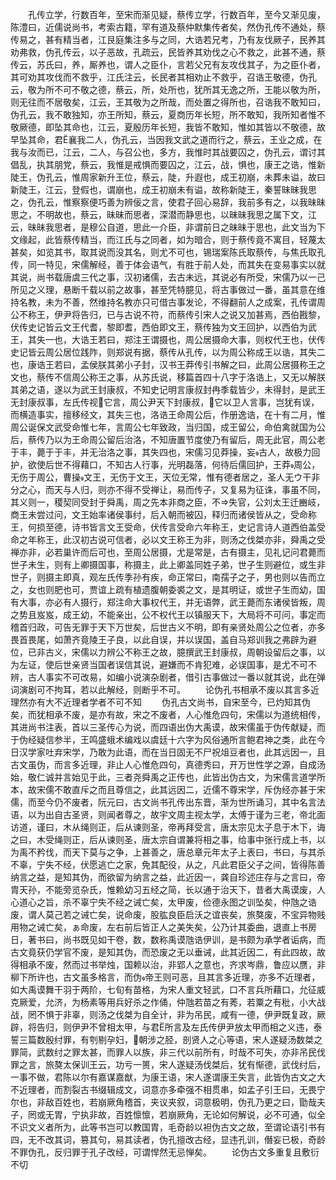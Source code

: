 <!-- { "loadSidebar": true } -->
　　孔传立学，行数百年，至宋而渐见疑，蔡传立学，行数百年，至今又渐见废，陈澧曰，近儒说尚书，考索古籍，罕有道及蔡仲默集传者矣，然伪孔传不通处，蔡传易之，甚有精当者，江艮庭集注多与之同，大诰若兄考，乃有友伐厥子，民养其劝弗救，伪孔传云，以子恶故，孔疏云，民皆养其劝伐之心不救之，此甚不通，蔡传云，苏氏曰，养，厮养也，谓人之臣仆，言若父兄有友攻伐其子，为之臣仆者，其可劝其攻伐而不救乎，江氏注云，长民者其相劝止不救乎，召诰王敬德，伪孔云，敬为所不可不敬之德，蔡云，所，处所也，犹所其无逸之所，王能以敬为所，则无往而不居敬矣，江云，王其敬为之所哉，而处置之得所也，召诰我不敢知曰，伪孔云，我不敢独知，亦王所知，蔡云，夏商历年长短，所不敢知，我所知者惟不敬厥德，即坠其命也，江云，夏殷历年长短，我皆不敢知，惟如其皆以不敬德，故早坠其命，君襄我二人，伪孔云，当因我文武之道而行之，蔡云，王业之成，在我与汝而已，江云，二人，与召公也，多方，我惟时其战要囚之，伪孔云，谓讨其倡乱，执其朋党，蔡云，我惟是戒惧而要囚之，江云，战，惧也，康王之诰，惟新陡王，伪孔云，惟周家新升王位，蔡云，陡，升遐也，成王初崩，未葬未谥，故曰新陡王，江云，登假也，谓崩也，成王初崩未有谥，故称新陡王，秦誓昧昧我思之，伪孔云，惟察察便巧善为辨佞之言，使君子回心易辞，我前多有之，以我昧昧思之，不明故也，蔡云，昧昧而思者，深潜而静思也，以昧昧我思之属下文，江云，昧昧我思者，是穆公自道，思此一介臣，非谓前日之昧昧于思也，此文当为下文缘起，此皆蔡传精当，而江氏与之同者，如为暗合，则于蔡传竟不寓目，轻蔑太甚矣，如览其书，取其说而没其名，则尤不可也，锡瑞案陈氏取蔡传，与焦氏取孔传，同一特见，宋儒解经，善于体会语气，有胜于前人处，而其失在变易事实以就其说，尚书载唐虞三代之事，汉初诸儒，去古未远，其说必有所受，宋儒乃以一己所见之义理，悬断千载以前之故事，甚至凭特臆见，将古事做过一番，虽其意在维持名教，未为不善，然维持名教亦只可借古事发论，不得翻前人之成案，孔传谓周公不称王，伊尹将告归，已与古说不符，而蔡传引宋人之说又加甚焉，西伯戡黎，伏传史记皆云文王代耆，黎即耆，西伯即文王，蔡传独为文王回护，以西伯为武王，其失一也，大诰王若曰，郑注王谓摄也，周公居摄命大事，则权代王也，伏传史记皆云周公居位践阼，则郑说有据，蔡传从孔传，以为周公称成王以诰，其失二也，康诰王若曰，孟侯朕其弟小子封，汉书王莽传引书解之曰，此周公居摄称王之文也，蔡传不信周公称王之事，从苏氏说，移篇首四十八字于洛诰上，又无以解朕其弟之语，遂以为武王封康叔，不知史记明言康叔封冉季载皆少，未得封，是武王无封康叔事，左氏传视它言，周公尹天下封康叔，它以卫人言事，岂犹有误，而横造事实，擅移经文，其失三也，洛诰王命周公后，作册逸诰，在十有二月，惟周公诞保文武受命惟七年，言周公七年致政，当归国，成王留公，命伯禽就国为公后，蔡传乃以为王命周公留后治洛，不知唐置节度使乃有留后，周无此官，周公老于丰，薨于于丰，并无治洛之事，其失四也，宋儒习见莽操，妄古人，故极力回护，欲使后世不得藉口，不知古人行事，光明磊落，何待后儒回护，王莽周公，无伤于周公，曹操文王，无伤于文王，天位无常，惟有德者居之，圣人无ウ干非分之心，而天与人归，则亦不得不受禅让，易而传子，又复易为征诛，事虽不同，其义则一，稷契同受封于舜禹，周之先本非商之臣，不失官，公刘太王迁豳岐，商王未尝过问，文王始率诸侯事纣，后入朝而被囚，释归而诸侯皆从之，受命称王，何损至德，诗书皆言文王受命，伏传言受命六年称王，史记言诗人道西伯盖受命之年称王，此汉初古说可信者，必以文王称王为非，则汤之伐桀亦非，舜禹之受禅亦非，必若巢许而后可也，至周公居摄，尤是常是，古有摄主，见礼记问君薨而世子未生，则有上卿摄国事，称摄主，此上卿盖同姓子弟，世子生则避位，或生非世子，则摄主即真，观左氏传季孙有疾，命正常曰，南孺子之子，男也则以告而立之，女也则肥也可，贾谊上疏有植遗腹朝委裘之文，是其明证，或世子生而幼，国有大事，亦必有人摄行，郑注命大事权代王，并无语弊，武王薨而东诸侯皆叛，周之势且岌岌，成王幼，不能亲出，公不权代王以镇服天下，大局将不可问，事定而稽首归政，可告无罪于天下万世矣，后世古义不明，即有亲贤处周公之位者，亦多畏首畏尾，如萧齐竟陵王子良，以此自误，并以误国，盖自马郑训我之弗辟为避位，已非古义，宋儒以力辨公不称王之故，臆撰武王封康叔，周朝设留后之事，以为左证，使后世亲贤当国者误信其说，避嫌而不肯犯难，必误国事，是尤不可不辨，古人事实不可改易，如编小说演杂剧者，借引古事做过一番以就其说，此在弹词演剧可不拘耳，若以此解经，则断乎不可。
　　论伪孔书相承不废以其言多近理然亦有大不近理者学者不可不知
　　伪孔古文尚书，自宋至今，已灼知其伪矣，而犹相承不废，是亦有故，宋之不废者，人心惟危四句，宋儒以为道统相传，其进尚书注表，首以三圣传心为说，而四语出伪大禹谟，故宋儒虽于伪传献疑，而于伪经疑信参半，王鸣盛蛾术编戏以虞廷十六字为风俗通所言鲍君神之类，此在今日汉学家吐弃宋学，乃敢为此语，而在当日固无不尸祝俎豆者也，此其远因一，且古文虽伪，而言多近理，非止人心惟危四句，真德秀曰，开万世性学之源，自成汤始，敬仁诚并言始见于此，三者尧舜禹之正传也，此皆出伪古文，为宋儒言道学所本，故宋儒不敢直斥之而且尊信之，此其远因二，近儒不尊宋学，斥伪经亦甚于宋儒，而至今仍不废者，阮元曰，古文尚书孔传出东晋，渐为世所诵习，其中名言法语，以为出自古圣贤，则闻者尊之，故宇文周主视太学，太傅于谨为三老，帝北面访道，谨曰，木从绳则正，后从谏则圣，帝再拜受言，唐太宗见太子息于木下，诲之曰，木受绳则正，后从谏则圣，唐太宗自谓兼将相之事，给事中张行成上书，以为禹不矜伐，而天下莫与之争，上甚善之，唐总章元年太子上表曰，书曰，与其杀不辜，宁失不经，伏愿逃亡之家，免其配役，从之，凡此君臣父子之间，皆得陈善纳言之益，是知其伪，而欲留为纳言之益，此近因一，龚自珍述庄存与之言曰，帝胄天孙，不能旁览杂氏，惟赖幼习五经之简，长以通于治天下，昔者大禹谟废，人心道心之旨，杀不辜宁失不经之诫亡矣，太甲废，俭德永图之训坠矣，仲虺之诰废，谓人莫己若之诫亡矣，说命废，股肱良臣启沃之谊丧矣，旅獒废，不宝异物贱用物之诫亡矣，ぁ命废，左右前后皆正人之美失矣，公乃计其委曲，退直上书房日，著书曰，尚书既见如干卷，数，数称禹谟虺诰伊训，是书颇为承学者诟病，而古文竟获仍学官不废，是知其伪，而恐废之无以垂诫，此其近因二，有此四故，故得相承不废，然而过书举烛，国赖以治，非郢人之意也，齐求岑鼎，鲁应以赝，非柳下所许也，古文虽多格言，而伪帝王则可恶，且其言多近理，亦多不近理者，如大禹谟舞干羽于两阶，七旬有苗格，为宋人重文轻武，口不言兵所藉口，允征威克厥爱，允济，为杨素等用兵好杀之作俑，仲虺若苗之有莠，若粟之有秕，小大战战，罔不惧于非辜，则汤之伐桀为自全计，非为吊民，咸有一德，伊尹既复政，厥辟，将告归，则伊尹不曾相太甲，与君所言及左氏传伊尹放太甲而相之义违，泰誓三篇数殷纣罪，有刳剔孕妇，朝涉之胫，剖贤人之心等语，宋人遂疑汤数桀之罪简，武数纣之罪太甚，而罪人以族，非三代以前所有，时哉不可失，亦非吊民伐罪之言，旅獒太保训王云，功亏一篑，宋人遂疑汤伐桀后，犹有惭德，武伐纣后，一事不做，君陈以尔有嘉谋嘉猷，为康王语，宋人遂谓康王失言，此皆伪古文之大不近理者，而割裂古书缀辑成文，词意亦多牵强不相贯串，如孟子引王曰，无畏宁尔也，非敌百姓也，若崩厥角稽首，夹议夹叙，词意极明，伪孔乃更之曰，勖哉夫子，罔或无胃，宁执非故，百姓懔懔，若崩厥角，无论如何解说，必不可通，似全不识文义者所为，此等书岂可以教国胄，毛奇龄以袒伪古文之故，至谓论语引书有四，无不改其词，篡其句，易其读者，伪孔擅改古经，显违孔训，僭妄已极，奇龄不罪伪孔，反归罪于孔子改经，可谓悍然无忌惮矣。
　　论伪古文多重复且敷衍不切
